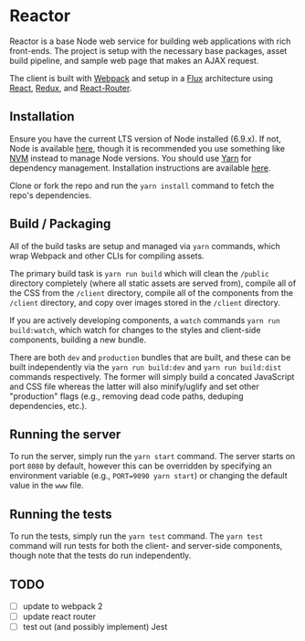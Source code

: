 Reactor
================

Reactor is a base Node web service for building web applications with rich front-ends. The project is setup with the necessary base packages, asset build pipeline, and sample web page that makes an AJAX request.

The client is built with [Webpack](https://webpack.github.io/) and setup in a [Flux](https://facebook.github.io/flux/) architecture using [React](https://facebook.github.io/react/), [Redux](http://redux.js.org/), and [React-Router](https://github.com/reactjs/react-router).

## Installation
Ensure you have the current LTS version of Node installed (6.9.x). If not, Node is available [here](https://nodejs.org/en/download/), though it is recommended you use something like [NVM](https://github.com/creationix/nvm) instead to manage Node versions. You should use [Yarn](https://yarnpkg.com/en/) for dependency management. Installation instructions are available [here](https://yarnpkg.com/en/docs/install).

Clone or fork the repo and run the `yarn install` command to fetch the repo's dependencies.

## Build / Packaging
All of the build tasks are setup and managed via `yarn` commands, which wrap Webpack and other CLIs for compiling assets.

The primary build task is `yarn run build` which will clean the `/public` directory completely (where all static assets are served from), compile all of the CSS from the `/client` directory, compile all of the components from the `/client` directory, and copy over images stored in the `/client` directory.

If you are actively developing components, a `watch` commands `yarn run build:watch`, which watch for changes to the styles and client-side components, building a new bundle.

There are both `dev` and `production` bundles that are built, and these can be built independently via the `yarn run build:dev` and `yarn run build:dist` commands respectively. The former will simply build a concated JavaScript and CSS file whereas the latter will also minify/uglify and set other "production" flags (e.g., removing dead code paths, deduping dependencies, etc.).

## Running the server
To run the server, simply run the `yarn start` command. The server starts on port `8080` by default, however this can be overridden by specifying an environment variable (e.g., `PORT=9090 yarn start`) or changing the default value in the `www` file.

## Running the tests
To run the tests, simply run the `yarn test` command. The `yarn test` command will run tests for both the client- and server-side components, though note that the tests do run independently.

## TODO
- [ ] update to webpack 2
- [ ] update react router
- [ ] test out (and possibly implement) Jest
